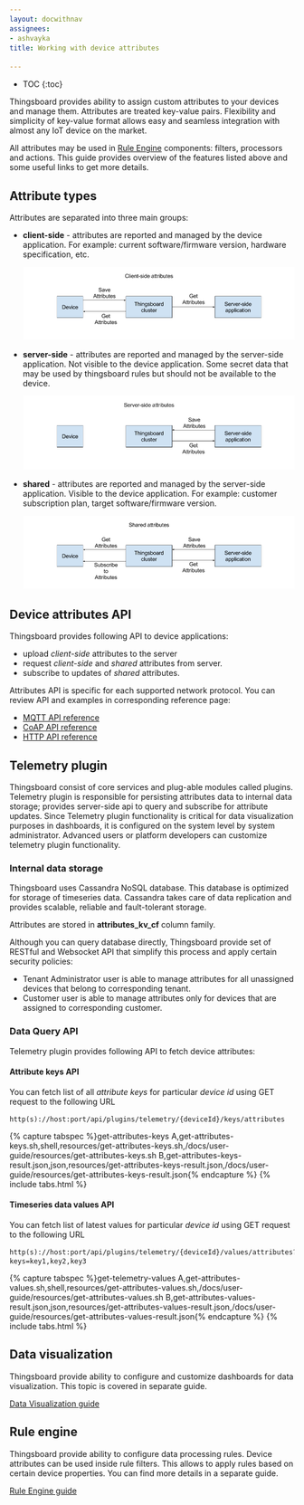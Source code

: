 ```yaml
---
layout: docwithnav
assignees:
- ashvayka
title: Working with device attributes

---
```


* TOC
{:toc}

Thingsboard provides ability to assign custom attributes to your devices and manage them. 
Attributes are treated key-value pairs. Flexibility and simplicity of key-value format allows easy and seamless integration with almost any IoT device on the market.

All attributes may be used in [Rule Engine](/docs/user-guide/rule-engine) components: filters, processors and actions.
This guide provides overview of the features listed above and some useful links to get more details.  

## Attribute types

Attributes are separated into three main groups:
 
 - **client-side** - attributes are reported and managed by the device application. 
   For example: current software/firmware version, hardware specification, etc.
   
   ![image](/images/user-guide/сlient-side-attributes.png)
 
 - **server-side** - attributes are reported and managed by the server-side application. Not visible to the device application.
   Some secret data that may be used by thingsboard rules but should not be available to the device.
   
   ![image](/images/user-guide/server-side-attributes.png)
 - **shared** - attributes are reported and managed by the server-side application. Visible to the device application.
   For example: customer subscription plan, target software/firmware version.
   
   ![image](/images/user-guide/shared-attributes.png)

## Device attributes API

Thingsboard provides following API to device applications:
 
 - upload *client-side* attributes to the server
 - request *client-side* and *shared* attributes from server.
 - subscribe to updates of *shared* attributes.

Attributes API is specific for each supported network protocol.
You can review API and examples in corresponding reference page:

 - [MQTT API reference](/docs/reference/mqtt-api/#attributes-api)
 - [CoAP API reference](/docs/reference/coap-api/#attributes-api)
 - [HTTP API reference](/docs/reference/http-api/#attributes-api)
  
## Telemetry plugin

Thingsboard consist of core services and plug-able modules called plugins. 
Telemetry plugin is responsible for persisting attributes data to internal data storage; 
provides server-side api to query and subscribe for attribute updates. 
Since Telemetry plugin functionality is critical for data visualization purposes in dashboards, it is configured on the system level by system administrator.
Advanced users or platform developers can customize telemetry plugin functionality.

### Internal data storage

Thingsboard uses Cassandra NoSQL database. This database is optimized for storage of timeseries data.
Cassandra takes care of data replication and provides scalable, reliable and fault-tolerant storage.

Attributes are stored in **attributes_kv_cf** column family.
  
Although you can query database directly, Thingsboard provide set of RESTful and Websocket API that simplify this process and apply certain security policies:
 
 - Tenant Administrator user is able to manage attributes for all unassigned devices that belong to corresponding tenant.
 - Customer user is able to manage attributes only for devices that are assigned to corresponding customer.
  
### Data Query API

Telemetry plugin provides following API to fetch device attributes:

#### Attribute keys API

You can fetch list of all *attribute keys* for particular *device id* using GET request to the following URL  
 
```shell
http(s)://host:port/api/plugins/telemetry/{deviceId}/keys/attributes
```

{% capture tabspec %}get-attributes-keys
A,get-attributes-keys.sh,shell,resources/get-attributes-keys.sh,/docs/user-guide/resources/get-attributes-keys.sh
B,get-attributes-keys-result.json,json,resources/get-attributes-keys-result.json,/docs/user-guide/resources/get-attributes-keys-result.json{% endcapture %}
{% include tabs.html %}

#### Timeseries data values API

You can fetch list of latest values for particular *device id* using GET request to the following URL  
 
```shell
http(s)://host:port/api/plugins/telemetry/{deviceId}/values/attributes?keys=key1,key2,key3
```

{% capture tabspec %}get-telemetry-values
A,get-attributes-values.sh,shell,resources/get-attributes-values.sh,/docs/user-guide/resources/get-attributes-values.sh
B,get-attributes-values-result.json,json,resources/get-attributes-values-result.json,/docs/user-guide/resources/get-attributes-values-result.json{% endcapture %}
{% include tabs.html %}

## Data visualization

Thingsboard provide ability to configure and customize dashboards for data visualization. 
This topic is covered in separate guide.    
<p><a href="/docs/user-guide/visualization" class="button">Data Visualization guide</a></p>

## Rule engine

Thingsboard provide ability to configure data processing rules.
Device attributes can be used inside rule filters. This allows to apply rules based on certain device properties.
You can find more details in a separate guide.
<p><a href="/docs/user-guide/rule-engine" class="button">Rule Engine guide</a></p>
    
